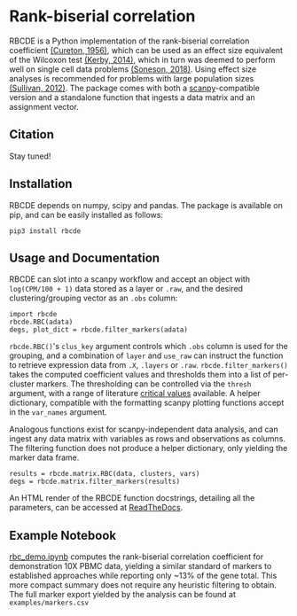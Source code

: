 # Rank-biserial correlation

RBCDE is a Python implementation of the rank-biserial correlation coefficient [(Cureton, 1956)](https://link.springer.com/article/10.1007/BF02289138), which can be used as an effect size equivalent of the Wilcoxon test [(Kerby, 2014)](https://journals.sagepub.com/doi/full/10.2466/11.IT.3.1), which in turn was deemed to perform well on single cell data problems [(Soneson, 2018)](https://www.nature.com/articles/nmeth.4612). Using effect size analyses is recommended for problems with large population sizes [(Sullivan, 2012)](https://www.jgme.org/doi/full/10.4300/JGME-D-12-00156.1). The package comes with both a [scanpy](https://scanpy.readthedocs.io/en/latest/)-compatible version and a standalone function that ingests a data matrix and an assignment vector.

## Citation

Stay tuned!

## Installation

RBCDE depends on numpy, scipy and pandas. The package is available on pip, and can be easily installed as follows:

	pip3 install rbcde

## Usage and Documentation

RBCDE can slot into a scanpy workflow and accept an object with `log(CPM/100 + 1)` data stored as a layer or `.raw`, and the desired clustering/grouping vector as an `.obs` column:

	import rbcde
	rbcde.RBC(adata)
	degs, plot_dict = rbcde.filter_markers(adata)

`rbcde.RBC()`'s `clus_key` argument controls which `.obs` column is used for the grouping, and a combination of `layer` and `use_raw` can instruct the function to retrieve expression data from `.X`, `.layers` or `.raw`. `rbcde.filter_markers()` takes the computed coefficient values and thresholds them into a list of per-cluster markers. The thresholding can be controlled via the `thresh` argument, with a range of literature [critical values](https://en.wikipedia.org/wiki/Effect_size#Pearson_r_or_correlation_coefficient) available. A helper dictionary, compatible with the formatting scanpy plotting functions accept in the `var_names` argument.

Analogous functions exist for scanpy-independent data analysis, and can ingest any data matrix with variables as rows and observations as columns. The filtering function does not produce a helper dictionary, only yielding the marker data frame.

	results = rbcde.matrix.RBC(data, clusters, vars)
	degs = rbcde.matrix.filter_markers(results)

An HTML render of the RBCDE function docstrings, detailing all the parameters, can be accessed at [ReadTheDocs](https://rbcde.readthedocs.io/en/latest/).

## Example Notebook

[rbc_demo.ipynb](https://nbviewer.jupyter.org/github/Teichlab/bbknn/blob/master/examples/rbc_demo.ipynb) computes the rank-biserial correlation coefficient for demonstration 10X PBMC data, yielding a similar standard of markers to established approaches while reporting only ~13% of the gene total. This more compact summary does not require any heuristic filtering to obtain. The full marker export yielded by the analysis can be found at `examples/markers.csv`